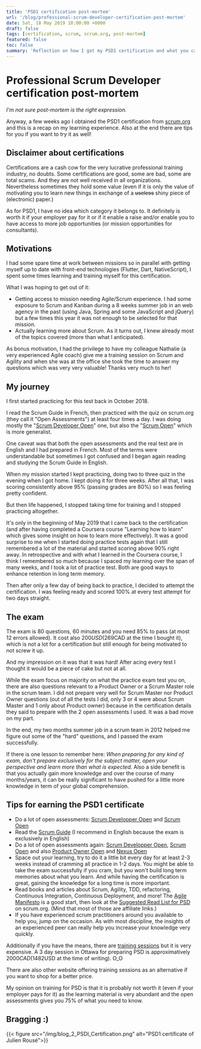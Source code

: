 ```yaml
---
title: 'PSD1 certification post-mortem'
url: '/blog/professional-scrum-developer-certification-post-mortem'
date: Sat, 18 May 2019 18:00:00 +0000
draft: false
tags: [certification, scrum, scrum.org, post-mortem]
featured: false
toc: false
summary: 'Reflection on how I got my PSD1 certification and what you can learn from my success and failures.'
---
```


# Professional Scrum Developer certification post-mortem

_I'm not sure post-mortem is the right expression._

Anyway, a few weeks ago I obtained the PSD1 certification from [scrum.org](https://www.scrum.org) and this is a recap on my learning experience. Also at the end there are tips for you if you want to try it as well!

## Disclaimer about certifications

Certifications are a cash cow for the very lucrative professional training industry, no doubts. Some certifications are good, some are bad, some are total scams. And they are not well received in all organizations. Nevertheless sometimes they hold some value (even if it is only the value of motivating you to learn new things in exchange of a ~~useless~~ shiny piece of (electronic) paper.)

As for PSD1, I have no idea which category it belongs to. It definitely is worth it if your employer pay for it or if it enable a raise and/or enable you to have access to more job opportunities (or mission opportunities for consultants).

## Motivations

I had some spare time at work between missions so in parallel with getting myself up to date with front-end technologies (Flutter, Dart, NativeScript), I spent some times learning and training myself for this certification.

What I was hoping to get out of it:

- Getting access to mission needing Agile/Scrum experience. I had some exposure to Scrum and Kanban during a 8 weeks summer job in an web agency in the past (using Java, Spring and some JavaScript and jQuery) but a few times this year it was not enough to be selected for that mission.
- Actually learning more about Scrum. As it turns out, I knew already most of the topics covered (more than what I anticipated).

As bonus motivation, I had the privilege to have my colleague Nathalie (a very experienced Agile coach) give me a training session on Scrum and Agility and when she was at the office she took the time to answer my questions which was very very valuable! Thanks very much to her!

## My journey

I first started practicing for this test back in October 2018.

I read the Scrum Guide in French, then practiced with the quiz on scrum.org (they call it "Open Assessments") at least four times a day. I was doing mostly the "[Scrum Developer Open](https://www.scrum.org/open-assessments/scrum-developer-open)" one, but also the "[Scrum Open](https://www.scrum.org/open-assessments/scrum-open)" which is more generalist.

One caveat was that both the open assessments and the real test are in English and I had prepared in French. Most of the terms were understandable but sometimes I got confused and I began again reading and studying the Scrum Guide in English.

When my mission started I kept practicing, doing two to three quiz in the evening when I got home. I kept doing it for three weeks. After all that, I was scoring consistently above 95% (passing grades are 80%) so I was feeling pretty confident.

But then life happened, I stopped taking time for training and I stopped practicing altogether.

It's only in the beginning of May 2019 that I came back to the certification (and after having completed a Coursera course "Learning how to learn" which gives some insight on how to learn more effectively). It was a good surprise to me when I started doing practice tests again that I still remembered a lot of the material and started scoring above 90% right away. In retrospective and with what I learned in the Coursera course, I think I remembered so much because I spaced my learning over the span of many weeks, and I took a lot of practice test. Both are good ways to enhance retention in long term memory.

Then after only a few day of being back to practice, I decided to attempt the certification. I was feeling ready and scored 100% at every test attempt for two days straight.

## The exam

The exam is 80 questions, 60 minutes and you need 85% to pass (at most 12 errors allowed). It cost also 200$USD (269$CAD at the time I bought it), which is not a lot for a certification but still enough for being motivated to not screw it up.

And my impression on it was that it was hard! After acing every test I thought it would be a piece of cake but not at all.

While the exam focus on majority on what the practice exam test you on, there are also questions relevant to a Product Owner or a Scrum Master role in the scrum team. I did not prepare very well for Scrum Master nor Product Owner questions (out of all the tests I did, only 3 or 4 were about Scrum Master and 1 only about Product owner) because in the certification details they said to prepare with the 2 open assessments I used. It was a bad move on my part.

In the end, my two months summer job in a scrum team in 2012 helped me figure out some of the "hard" questions, and I passed the exam successfully.

If there is one lesson to remember here: _When preparing for any kind of exam, don't prepare exclusively for the subject matter, open your perspective and learn more than what is expected._ Also a side benefit is that you actually gain more knowledge and over the course of many months/years, it can be really significant to have pushed for a little more knowledge in term of your global comprehension.

## Tips for earning the PSD1 certificate

- Do a lot of open assessments: [Scrum Developper Open](https://www.scrum.org/open-assessments/scrum-developer-open) and [Scrum Open](https://www.scrum.org/open-assessments/scrum-open)
- Read the [Scrum Guide](https://www.scrumguides.org/index.html) (I recommend in English because the exam is exclusively in English)
- Do a lot of open assessments again: [Scrum Developper Open](https://www.scrum.org/open-assessments/scrum-developer-open), [Scrum Open](https://www.scrum.org/open-assessments/scrum-open) and also [Product Owner Open](https://www.scrum.org/open-assessments/product-owner-open) and [Nexus Open](https://www.scrum.org/open-assessments/nexus-open)
- Space out your learning, try to do it a little bit every day for at least 2-3 weeks instead of cramming all practice in 1-2 days. You might be able to take the exam successfully if you cram, but you won't build long term memories about what you learn. And while having the certification is great, gaining the knowledge for a long time is more important.
- Read books and articles about Scrum, Agility, TDD, refactoring, Continuous Integration, Continuous Deployment, and more! The [Agile Manifesto](http://agilemanifesto.org/) is a good start, then look at the [Suggested Read List for PSD](https://www.scrum.org/resources/suggested-reading-professional-scrum-developer) on scrum.org. (Mind that most of those are affiliate links.)
- If you have experienced scrum practitioners around you available to help you, jump on the occasion. As with most discipline, the insights of an experienced peer can really help you increase your knowledge very quickly.

Additionally if you have the means, there are [training sessions](https://www.scrum.org/courses) but it is very expensive. A 3 day session in Ottawa for preparing PSD is approximatively 2000$CAD (1482$USD at the time of writing). O_O

There are also other website offering training sessions as an alternative if you want to shop for a better price.

My opinion on training for PSD is that it is probably not worth it (even if your employer pays for it) as the learning material is very abundant and the open assessments gives you 75% of what you need to know.

## Bragging :)

{{< figure src="/img/blog_2_PSDI_Certification.png" alt="PSD1 certificate of Julien Rousé">}}
